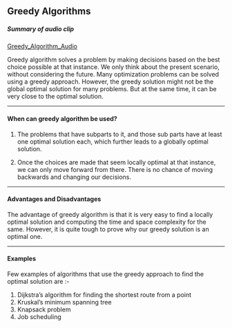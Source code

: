 ## Greedy Algorithms

##### Summary of audio clip
[Greedy_Algorithm_Audio](https://drive.google.com/file/d/1eca8U9uALHJs_UekldFEurzQ8vLKtQqU/view?usp=sharing)


Greedy algorithm solves a problem by making decisions based on the best choice possible at that instance. We only think about the present scenario, without considering the future. Many optimization problems can be solved using a greedy approach. However, the greedy solution might not be the global optimal solution for many problems. But at the same time, it can be very close to the optimal solution. 



---
#### When can greedy algorithm be used? 

1. The problems that have subparts to it, and those sub parts have at least one optimal solution each, which further leads to a globally optimal solution.

2. Once the choices are made that seem locally optimal at that instance, we can only move forward from there. There is no chance of moving backwards and changing our decisions.

---

#### Advantages and Disadvantages


The advantage of greedy algorithm is that it is very easy to find a locally optimal solution and computing the time and space complexity for the same. However, it is quite tough to prove why our greedy solution is an optimal one. 

---

#### Examples
Few examples of algorithms that use the greedy approach to find the optimal solution are :- 
1. Dijkstra’s algorithm for finding the shortest route from a point
2. Kruskal’s minimum spanning tree
3. Knapsack problem
4. Job scheduling 
